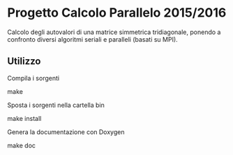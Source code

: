# Progetto Calcolo Parallelo 2015/2016
Calcolo degli autovalori di una matrice simmetrica tridiagonale, ponendo
a confronto diversi algoritmi seriali e paralleli (basati su MPI).

## Utilizzo
Compila i sorgenti

  make

Sposta i sorgenti nella cartella bin

  make install

Genera la documentazione con Doxygen

  make doc

